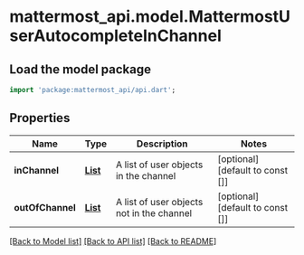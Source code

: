 # mattermost_api.model.MattermostUserAutocompleteInChannel

## Load the model package
```dart
import 'package:mattermost_api/api.dart';
```

## Properties
Name | Type | Description | Notes
------------ | ------------- | ------------- | -------------
**inChannel** | [**List<MattermostUser>**](MattermostUser.md) | A list of user objects in the channel | [optional] [default to const []]
**outOfChannel** | [**List<MattermostUser>**](MattermostUser.md) | A list of user objects not in the channel | [optional] [default to const []]

[[Back to Model list]](../GENERATED_README.md#documentation-for-models) [[Back to API list]](../GENERATED_README.md#documentation-for-api-endpoints) [[Back to README]](../GENERATED_README.md)


